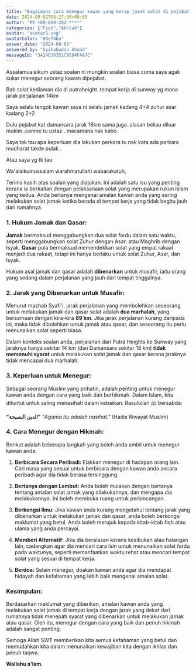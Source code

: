```yaml
---
title: "Bagaimana cara menegur kawan yang kerap jamak solat di pejabat meskipun jarak rumahnya ke tempat kerja jauh?"
date: 2024-09-02T08:27:30+08:00
author: "MY +60-019-202-****"
categories: ["Fiqh","Akhlak"]
avatar: "avatar1.svg"
avatarColor: "#def4ba"
answer_date: "2024-09-01"
answered_by: "Syihabudin Ahmad"
messageId: "3A24D36351C9594FAA7C"
---
```


Assalamualaikum ustaz soalan ni mungkin soalan biasa.cuma saya agak sukar menegur seorang kawan dipejabat.

Bab solat kediaman dia di putraheight .tempat kerja di sunway  yg mana jarak perjalanan 14km 

Saya selalu tengok kawan saya ni selalu jamak kadang 4+4 zuhur asar kadang 2+2 

Dulu pejabat kat damansara jarak 18km sama juga..alasan beliau diluar mukim..camne tu ustaz ..macamana nak kabo.

Saya tak tau apa keperluan dia lakukan perkara tu nak kata ada perkara mudharat takde pulak .

Atau saya yg tk tau

<!--more-->

Wa'alaikumussalam warahmatullahi wabarakatuh,

Terima kasih atas soalan yang diajukan. Ini adalah satu isu yang penting kerana ia berkaitan dengan pelaksanaan solat yang merupakan rukun Islam yang kedua. Anda bertanya mengenai amalan kawan anda yang sering melakukan solat jamak ketika berada di tempat kerja yang tidak begitu jauh dari rumahnya.

### 1. **Hukum Jamak dan Qasar:**

**Jamak** bermaksud menggabungkan dua solat fardu dalam satu waktu, seperti menggabungkan solat Zuhur dengan Asar, atau Maghrib dengan Isyak. **Qasar** pula bermaksud memendekkan solat yang empat rakaat menjadi dua rakaat, tetapi ini hanya berlaku untuk solat Zuhur, Asar, dan Isyak.

Hukum asal jamak dan qasar adalah **dibenarkan** untuk musafir, iaitu orang yang sedang dalam perjalanan yang jauh dari tempat tinggalnya.

### 2. **Jarak yang Dibenarkan untuk Musafir:**

Menurut mazhab Syafi'i, jarak perjalanan yang membolehkan seseorang untuk melakukan jamak dan qasar solat adalah **dua marhalah**, yang bersamaan dengan kira-kira **89 km**. Jika jarak perjalanan kurang daripada ini, maka tidak dibolehkan untuk jamak atau qasar, dan seseorang itu perlu menunaikan solat seperti biasa.

Dalam konteks soalan anda, perjalanan dari Putra Heights ke Sunway yang jaraknya hanya sekitar 14 km (dan Damansara sekitar 18 km) **tidak memenuhi syarat** untuk melakukan solat jamak dan qasar kerana jaraknya tidak mencapai dua marhalah.

### 3. **Keperluan untuk Menegur:**

Sebagai seorang Muslim yang prihatin, adalah penting untuk menegur kawan anda dengan cara yang baik dan berhikmah. Dalam Islam, kita dituntut untuk saling menasihati dalam kebaikan. Rasulullah ﷺ bersabda:

**"الدين النصيحة"**
_"Agama itu adalah nasihat."_
(Hadis Riwayat Muslim)

### 4. **Cara Menegur dengan Hikmah:**

Berikut adalah beberapa langkah yang boleh anda ambil untuk menegur kawan anda:

1. **Berbicara Secara Peribadi:** Elakkan menegur di hadapan orang lain. Cari masa yang sesuai untuk berbicara dengan kawan anda secara peribadi agar dia tidak berasa tersinggung.

2. **Bertanya dengan Lembut:** Anda boleh mulakan dengan bertanya tentang amalan solat jamak yang dilakukannya, dan mengapa dia melakukannya. Ini boleh membuka ruang untuk perbincangan.

3. **Berkongsi Ilmu:** Jika kawan anda kurang mengetahui tentang jarak yang dibenarkan untuk melakukan jamak dan qasar, anda boleh berkongsi maklumat yang betul. Anda boleh merujuk kepada kitab-kitab fiqh atau ulama yang anda percayai.

4. **Memberi Alternatif:** Jika dia beralasan kerana kesibukan atau halangan lain, cadangkan agar dia mencari cara lain untuk menunaikan solat fardu pada waktunya, seperti memanfaatkan waktu rehat atau mencari tempat solat yang sesuai di tempat kerja.

5. **Berdoa:** Selain menegur, doakan kawan anda agar dia mendapat hidayah dan kefahaman yang lebih baik mengenai amalan solat.

### Kesimpulan:

Berdasarkan maklumat yang diberikan, amalan kawan anda yang melakukan solat jamak di tempat kerja dengan jarak yang dekat dari rumahnya tidak menepati syarat yang dibenarkan untuk melakukan jamak atau qasar. Oleh itu, menegur dengan cara yang baik dan penuh hikmah adalah sangat penting.

Semoga Allah SWT memberikan kita semua kefahaman yang betul dan memudahkan kita dalam menunaikan kewajiban kita dengan ikhlas dan penuh taqwa.

**Wallahu a'lam.**

